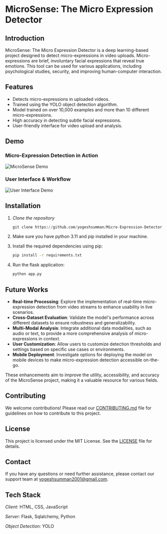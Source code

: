 # MicroSense: The Micro Expression Detector

## Introduction
MicroSense: The Micro Expression Detector is a deep learning-based project designed to detect micro-expressions in video uploads. Micro-expressions are brief, involuntary facial expressions that reveal true emotions. This tool can be used for various applications, including psychological studies, security, and improving human-computer interaction.

## Features
- Detects micro-expressions in uploaded videos.
- Trained using the YOLO object detection algorithm.
- Model trained on over 10,000 examples and more than 10 different micro-expressions.
- High accuracy in detecting subtle facial expressions.
- User-friendly interface for video upload and analysis.


## Demo
### **Micro-Expression Detection in Action**
![MicroSense Demo](assets/Demo1.gif)

### **User Interface & Workflow**
![User Interface Demo](assets/user-interface-demo.gif)

## Installation
1. *Clone the repository*
    ```python
    git clone https://github.com/yogeshsumman/Micro-Expression-Detector.git
    ```
2. Make sure you have python 3.11 and pip installed in your machine.
3. Install the required dependencies using pip:
    ```bash
    pip install -r requirements.txt
    ```

4. Run the flask application:
    ```bash
    python app.py
    ```


## Future Works
- **Real-time Processing**: Explore the implementation of real-time micro-expression detection from video streams to enhance usability in live scenarios.
- **Cross-Dataset Evaluation**: Validate the model's performance across different datasets to ensure robustness and generalizability.
- **Multi-Modal Analysis**: Integrate additional data modalities, such as audio or text, to provide a more comprehensive analysis of micro-expressions in context.
- **User Customization**: Allow users to customize detection thresholds and settings based on specific use cases or environments.
- **Mobile Deployment**: Investigate options for deploying the model on mobile devices to make micro-expression detection accessible on-the-go.

These enhancements aim to improve the utility, accessibility, and accuracy of the MicroSense project, making it a valuable resource for various fields.

## Contributing
We welcome contributions! Please read our [CONTRIBUTING.md](CONTRIBUTING.md) file for guidelines on how to contribute to this project.

## License
This project is licensed under the MIT License. See the [LICENSE](LICENSE) file for details.

## Contact
If you have any questions or need further assistance, please contact our support team at yogeshsumman2001@gmail.com.

## Tech Stack

*Client:* HTML, CSS, JavaScript

*Server:* Flask, Sqlalchemy, Python

*Object Detection:* YOLO
